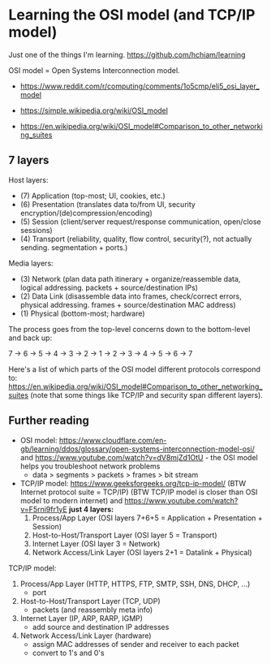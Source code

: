 # Learning the OSI model (and TCP/IP model)

Just one of the things I'm learning. https://github.com/hchiam/learning

OSI model = Open Systems Interconnection model.

- https://www.reddit.com/r/computing/comments/1o5cmp/eli5_osi_layer_model

- https://simple.wikipedia.org/wiki/OSI_model

- https://en.wikipedia.org/wiki/OSI_model#Comparison_to_other_networking_suites

## 7 layers

Host layers:

- (7) Application (top-most; UI, cookies, etc.)
- (6) Presentation (translates data to/from UI, security encryption/(de)compression/encoding)
- (5) Session (client/server request/response communication, open/close sessions)
- (4) Transport (reliability, quality, flow control, security(?), not actually sending. segmentation + ports.)

Media layers:

- (3) Network (plan data path itinerary + organize/reassemble data, logical addressing. packets + source/destination IPs)
- (2) Data Link (disassemble data into frames, check/correct errors, physical addressing. frames + source/destination MAC address)
- (1) Physical (bottom-most; hardware)

The process goes from the top-level concerns down to the bottom-level and back up:

7 -> 6 -> 5 -> 4 -> 3 -> 2 -> 1 -> 2 -> 3 -> 4 -> 5 -> 6 -> 7

Here's a list of which parts of the OSI model different protocols correspond to: https://en.wikipedia.org/wiki/OSI_model#Comparison_to_other_networking_suites (note that some things like TCP/IP and security span different layers).

## Further reading

- OSI model: https://www.cloudflare.com/en-gb/learning/ddos/glossary/open-systems-interconnection-model-osi/ and https://www.youtube.com/watch?v=dV8mjZd1OtU - the OSI model helps you troubleshoot network problems
  - data > segments > packets > frames > bit stream
- TCP/IP model: https://www.geeksforgeeks.org/tcp-ip-model/ (BTW Internet protocol suite = TCP/IP) (BTW TCP/IP model is closer than OSI model to modern internet) and https://www.youtube.com/watch?v=F5rni9fr1yE **just 4 layers:**
  1. Process/App Layer (OSI layers 7+6+5 = Application + Presentation + Session)
  2. Host-to-Host/Transport Layer (OSI layer 5 = Transport)
  3. Internet Layer (OSI layer 3 = Network)
  4. Network Access/Link Layer (OSI layers 2+1 = Datalink + Physical)

TCP/IP model:

1. Process/App Layer (HTTP, HTTPS, FTP, SMTP, SSH, DNS, DHCP, ...)
   - port
2. Host-to-Host/Transport Layer (TCP, UDP)
   - packets (and reassembly meta info)
3. Internet Layer (IP, ARP, RARP, IGMP)
   - add source and destination IP addresses
4. Network Access/Link Layer (hardware)
   - assign MAC addresses of sender and receiver to each packet
   - convert to 1's and 0's
